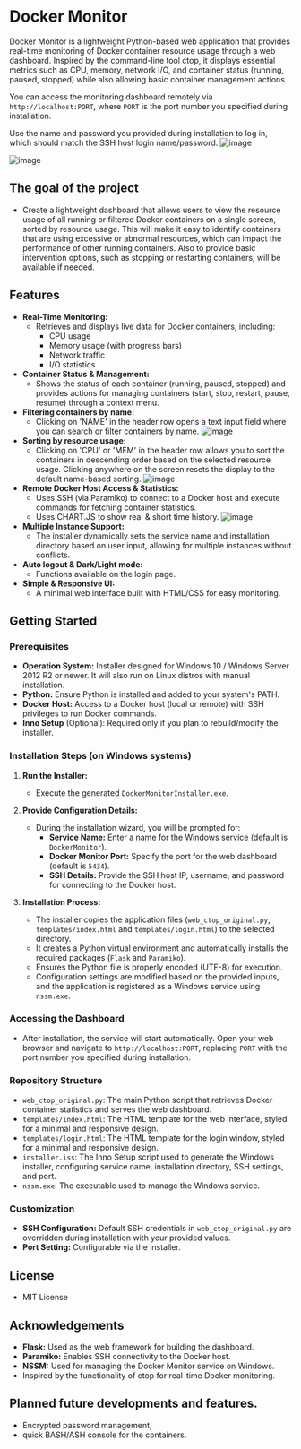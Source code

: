 # Docker Monitor

Docker Monitor is a lightweight Python-based web application that provides real-time monitoring of Docker container resource usage through a web dashboard. Inspired by the command-line tool ctop, it displays essential metrics such as CPU, memory, network I/O, and container status (running, paused, stopped) while also allowing basic container management actions.

You can access the monitoring dashboard remotely via `http://localhost:PORT`, where `PORT` is the port number you specified during installation.

Use the name and password you provided during installation to log in, which should match the SSH host login name/password.
![image](https://github.com/user-attachments/assets/f9ce68a9-8e4d-4a52-9852-d14fa856b7c0)

![image](https://github.com/user-attachments/assets/b4e63d5f-7d25-4b59-b642-8859af36cf3e)

## The goal of the project

- Create a lightweight dashboard that allows users to view the resource usage of all running or filtered Docker containers on a single screen, sorted by resource usage. This will make it easy to identify containers that are using excessive or abnormal resources, which can impact the performance of other running containers. Also to provide basic intervention options, such as stopping or restarting containers, will be available if needed.

## Features

- **Real-Time Monitoring:**
  - Retrieves and displays live data for Docker containers, including:
    - CPU usage
    - Memory usage (with progress bars)
    - Network traffic
    - I/O statistics
- **Container Status & Management:**
  - Shows the status of each container (running, paused, stopped) and provides actions for managing containers (start, stop, restart, pause, resume) through a context menu.
- **Filtering containers by name:**
  - Clicking on 'NAME' in the header row opens a text input field where you can search or filter containers by name.
    ![image](https://github.com/user-attachments/assets/924e5ee0-2be0-4b58-87c9-f0a625d13f83)
- **Sorting by resource usage:**
  - Clicking on 'CPU' or 'MEM' in the header row allows you to sort the containers in descending order based on the selected resource usage. Clicking anywhere on the screen resets the display to the default name-based sorting.
    ![image](https://github.com/user-attachments/assets/abe70645-d1a2-4187-b06d-17bdf812483d)
- **Remote Docker Host Access & Statistics:**
  - Uses SSH (via Paramiko) to connect to a Docker host and execute commands for fetching container statistics.
  - Uses CHART.JS to show real & short time history.
  ![image](https://github.com/user-attachments/assets/dd745752-cd1c-46df-bb1d-1e46e884f109)
- **Multiple Instance Support:**
  - The installer dynamically sets the service name and installation directory based on user input, allowing for multiple instances without conflicts.
- **Auto logout & Dark/Light mode:**
  - Functions available on the login page.
- **Simple & Responsive UI:**
  - A minimal web interface built with HTML/CSS for easy monitoring.

## Getting Started

### Prerequisites

- **Operation System:** Installer designed for Windows 10 / Windows Server 2012 R2 or newer. It will also run on Linux distros with manual installation.
- **Python:** Ensure Python is installed and added to your system's PATH.
- **Docker Host:** Access to a Docker host (local or remote) with SSH privileges to run Docker commands.
- **Inno Setup** (Optional): Required only if you plan to rebuild/modify the installer.

### Installation Steps (on Windows systems)

1. **Run the Installer:**
   - Execute the generated `DockerMonitorInstaller.exe`.

2. **Provide Configuration Details:**
   - During the installation wizard, you will be prompted for:
     - **Service Name:** Enter a name for the Windows service (default is `DockerMonitor`).
     - **Docker Monitor Port:** Specify the port for the web dashboard (default is `5434`).
     - **SSH Details:** Provide the SSH host IP, username, and password for connecting to the Docker host.

3. **Installation Process:**
   - The installer copies the application files (`web_ctop_original.py`, `templates/index.html` and `templates/login.html`) to the selected directory.
   - It creates a Python virtual environment and automatically installs the required packages (`Flask` and `Paramiko`).
   - Ensures the Python file is properly encoded (UTF-8) for execution.
   - Configuration settings are modified based on the provided inputs, and the application is registered as a Windows service using `nssm.exe`.

### Accessing the Dashboard

- After installation, the service will start automatically. Open your web browser and navigate to `http://localhost:PORT`, replacing `PORT` with the port number you specified during installation.

### Repository Structure

- `web_ctop_original.py`: The main Python script that retrieves Docker container statistics and serves the web dashboard.
- `templates/index.html`: The HTML template for the web interface, styled for a minimal and responsive design.
- `templates/login.html`: The HTML template for the login window, styled for a minimal and responsive design.
- `installer.iss`: The Inno Setup script used to generate the Windows installer, configuring service name, installation directory, SSH settings, and port.
- `nssm.exe`: The executable used to manage the Windows service.

### Customization

- **SSH Configuration:** Default SSH credentials in `web_ctop_original.py` are overridden during installation with your provided values.
- **Port Setting:** Configurable via the installer.

## License

- MIT License 

## Acknowledgements

- **Flask:** Used as the web framework for building the dashboard.
- **Paramiko:** Enables SSH connectivity to the Docker host.
- **NSSM:** Used for managing the Docker Monitor service on Windows.
- Inspired by the functionality of ctop for real-time Docker monitoring.

## Planned future developments and features.

- Encrypted password management,
- quick BASH/ASH console for the containers.
